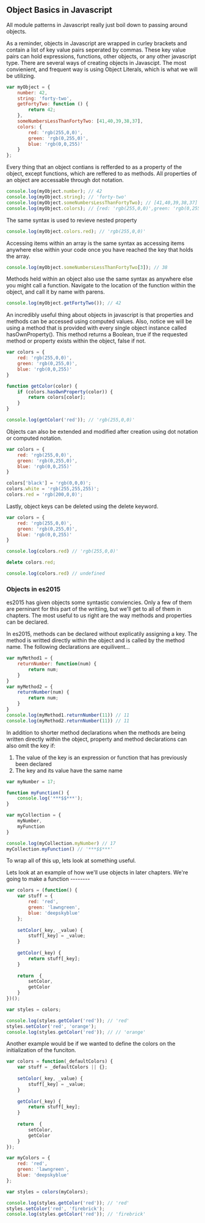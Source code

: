 ## Object Basics in Javascript

All module patterns in Javascript really just boil down to passing around objects.

As a reminder, objects in Javascript are wrapped in curley brackets and contain a list of key value pairs seperated by commas. These key value pairs can hold expressions, functions, other objects, or any other javascript type. There are several ways of creating objects in Javascipt. The most convienient, and frequent way is using Object Literals, which is what we will be utilizing.

```javascript
var myObject = {
	number: 42,
	string: 'forty-two',
	getFortyTwo: function () {
		return 42;
	},
	someNumbersLessThanFortyTwo: [41,40,39,38,37],
	colors: {
		red: 'rgb(255,0,0)',
		green: 'rgb(0,255,0)',
		blue: 'rgb(0,0,255)'
	}
};
```

Every thing that an object contians is refferded to as a property of the object, except functions, which are reffered to as methods. All properties of an object are accessable through dot notation.

```javascript
console.log(myObject.number); // 42
console.log(myObject.string); // 'forty-two'
console.log(myObject.someNumbersLessThanFortyTwo); // [41,40,39,38,37]
console.log(myObject.colors); // {red: 'rgb(255,0,0)',green: 'rgb(0,255,0)',blue: 'rgb(0,0,255)'}
```

The same syntax is used to revieve nested property

```javascript
console.log(myObject.colors.red); // 'rgb(255,0,0)'
```

Accessing items within an array is the same syntax as accessing items anywhere else within your code once you have reached the key that holds the array.

```javascript
console.log(myObject.someNumbersLessThanFortyTwo[3]); // 38
```

Methods held within an object also use the same syntax as anywhere else you might call a function. Navigate to the location of the function within the object, and call it by name with parens.

```javascript
console.log(myObject.getFortyTwo()); // 42
```

An incredibly useful thing about objects in javascript is that properties and methods can be accessed using computed values. Also, notice we will be using a method that is provided with every single object instance called hasOwnProperty(). This method returns a Boolean, true if the requested method or property exists within the object, false if not. 

```javascript
var colors = {
	red: 'rgb(255,0,0)',
	green: 'rgb(0,255,0)',
	blue: 'rgb(0,0,255)'
}

function getColor(color) {
	if (colors.hasOwnProperty(color)) {
		return colors[color];
	}
}

console.log(getColor('red')); // 'rgb(255,0,0)'
```

Objects can also be extended and modified after creation using dot notation or computed notation.

```javascript
var colors = {
	red: 'rgb(255,0,0)',
	green: 'rgb(0,255,0)',
	blue: 'rgb(0,0,255)'
}

colors['black'] = 'rgb(0,0,0)';
colors.white = 'rgb(255,255,255)';
colors.red = 'rgb(200,0,0)';
```

Lastly, object keys can be deleted using the delete keyword.

```javascript
var colors = {
	red: 'rgb(255,0,0)',
	green: 'rgb(0,255,0)',
	blue: 'rgb(0,0,255)'
}

console.log(colors.red) // 'rgb(255,0,0)'

delete colors.red;

console.log(colors.red) // undefined
```

### Objects in es2015

es2015 has given objects some syntastic conviencies. Only a few of them are perninant for this part of the writiing, but we'll get to all of them in chapters. The most useful to us right are the way methods and properties can be declared. 

In es2015, methods can be declared without explicatily assigning a key. The method is writted directly within the object and is called by the method name. The following declarations are equilivent...

```javascript
var myMethod1 = {
	returnNumber: function(num) {
		return num;
	}
}
var myMethod2 = {
	returnNumber(num) {
		return num;
	}
}
console.log(myMethod1.returnNumber(11)) // 11
console.log(myMethod2.returnNumber(11)) // 11
```

In addition to shorter method declarations when the methods are being written directly within the object, property and method declarations can also omit the key if:

1. The value of the key is an expression or function that has previously been declared
2. The key and its value have the same name

```javascript
var myNumber = 17;

function myFunction() {
	console.log('***$$***');
}

var myCollection = {
	myNumber,
	myFunction
}

console.log(myCollection.myNumber) // 17
myCollection.myFunction() // '***$$***'
```

To wrap all of this up, lets look at something useful.

Lets look at an example of how we'll use objects in later chapters. We're going to make a function --------

```javascript
var colors = (function() {
	var stuff = {
		red: 'red',
		green: 'lawngreen',
		blue: 'deepskyblue'
	};
	
	setColor(_key, _value) {
		stuff[_key] = _value;
	}
	
	getColor(_key) {
		return stuff[_key];
	}
	
	return  {
		setColor,
		getColor
	}
})();

var styles = colors;

console.log(styles.getColor('red')); // 'red'
styles.setColor('red', 'orange');
console.log(styles.getColor('red')); // // 'orange'
```

Another example would be if we wanted to define the colors on the initialization of the funciton.

```javascript
var colors = function(_defaultColors) {
	var stuff = _defaultColors || {};
	
	setColor(_key, _value) {
		stuff[_key] = _value;
	}
	
	getColor(_key) {
		return stuff[_key];
	}
	
	return  {
		setColor,
		getColor
	}
});

var myColors = {
	red: 'red',
	green: 'lawngreen',
	blue: 'deepskyblue'
};

var styles = colors(myColors);

console.log(styles.getColor('red')); // 'red'
styles.setColor('red', 'firebrick');
console.log(styles.getColor('red')); // 'firebrick'
```

